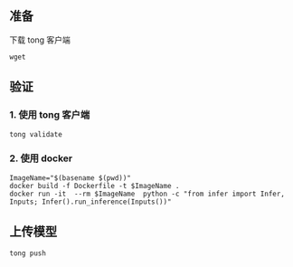 
## 准备

下载 tong 客户端

```
wget 

```




## 验证

### 1. 使用 tong 客户端
```
tong validate

```

### 2. 使用 docker


```
ImageName="$(basename $(pwd))"
docker build -f Dockerfile -t $ImageName .
docker run -it  --rm $ImageName  python -c "from infer import Infer, Inputs; Infer().run_inference(Inputs())"

```

## 上传模型
```
tong push
```
